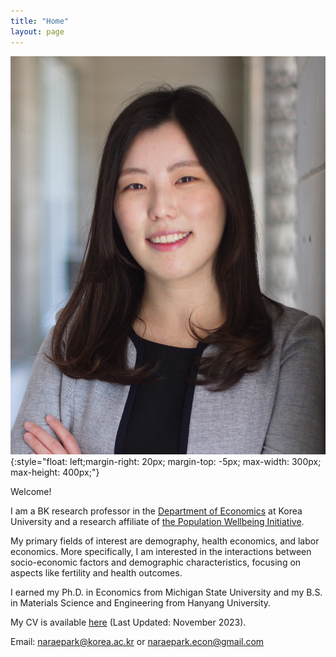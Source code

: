 ```yaml
---
title: "Home"
layout: page
---
```


![Pic](assets/photos/naraepark_.jpeg){:style="float: left;margin-right: 20px; margin-top: -5px; max-width: 300px; max-height: 400px;"}

Welcome! 

I am a BK research professor in the [Department of Economics](http://econ.korea.ac.kr/econ/) at Korea University and a research affiliate of [the Population Wellbeing Initiative](https://sites.utexas.edu/pwi/). 

My primary fields of interest are demography, health economics, and labor economics. More specifically, I am interested in the interactions between socio-economic factors and demographic characteristics, focusing on aspects like fertility and health outcomes.

I earned my Ph.D. in Economics from Michigan State University and my B.S. in Materials Science and Engineering from Hanyang University. 

My CV is available [here](assets/cv/cv_parkn.pdf) (Last Updated: November 2023).

Email: [naraepark@korea.ac.kr](mailto:naraepark@korea.ac.kr) or [naraepark.econ@gmail.com](mailto:naraepark.econ@gmail.com)
